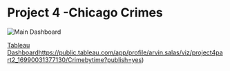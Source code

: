 # Project 4 -Chicago Crimes
 
![Main Dashboard](https://github.com/aksalas/Project-4/assets/95392861/630e7c40-e421-470c-ac29-335adeeb5f4c)

[Tableau Dashboard](https://public.tableau.com/app/profile/arvin.salas/viz/project4part2_16990031377130/Crimebytime?publish=yes)https://public.tableau.com/app/profile/arvin.salas/viz/project4part2_16990031377130/Crimebytime?publish=yes)
